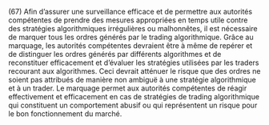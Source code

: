 (67) Afin d’assurer une surveillance efficace et de permettre aux autorités compétentes de prendre des mesures appropriées en temps utile contre des stratégies algorithmiques irrégulières ou malhonnêtes, il est nécessaire de marquer tous les ordres générés par le trading algorithmique. Grâce au marquage, les autorités compétentes devraient être à même de repérer et de distinguer les ordres générés par différents algorithmes et de reconstituer efficacement et d’évaluer les stratégies utilisées par les traders recourant aux algorithmes. Ceci devrait atténuer le risque que des ordres ne soient pas attribués de manière non ambiguë à une stratégie algorithmique et à un trader. Le marquage permet aux autorités compétentes de réagir effectivement et efficacement en cas de stratégies de trading algorithmique qui constituent un comportement abusif ou qui représentent un risque pour le bon fonctionnement du marché.